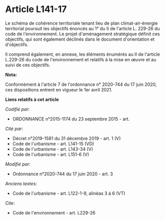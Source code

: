 # Article L141-17

Le schéma de cohérence territoriale tenant lieu de plan climat-air-énergie territorial poursuit les objectifs énoncés au 1°
du II de l'article L. 229-26 du code de l'environnement. Le projet d'aménagement stratégique définit ces objectifs, qui sont
également déclinés dans le document d'orientation et d'objectifs.

Il comprend également, en annexe, les éléments énumérés au II de l'article L.229-26 du code de l'environnement et relatifs à
la mise en œuvre et au suivi de ces objectifs.

**Nota:**

Conformément à l'article 7 de l'ordonnance n° 2020-744 du 17 juin 2020, ces dispositions entrent en vigueur le 1er avril
2021.

**Liens relatifs à cet article**

_Codifié par_:

  - ORDONNANCE n°2015-1174 du 23 septembre 2015 - art.

_Cité par_:

  - Décret n°2019-1581 du 31 décembre 2019 - art. 1 (V)
  - Code de l'urbanisme - art. L141-15 (VD)
  - Code de l'urbanisme - art. L143-34 (V)
  - Code de l'urbanisme - art. L151-6 (V)

_Modifié par_:

  - Ordonnance n°2020-744 du 17 juin 2020 - art. 3

_Anciens textes_:

  - Code de l'urbanisme - art. L122-1-9, alinéas 3 à 6 (VT)

_Cite_:

  - Code de l'environnement - art. L229-26
